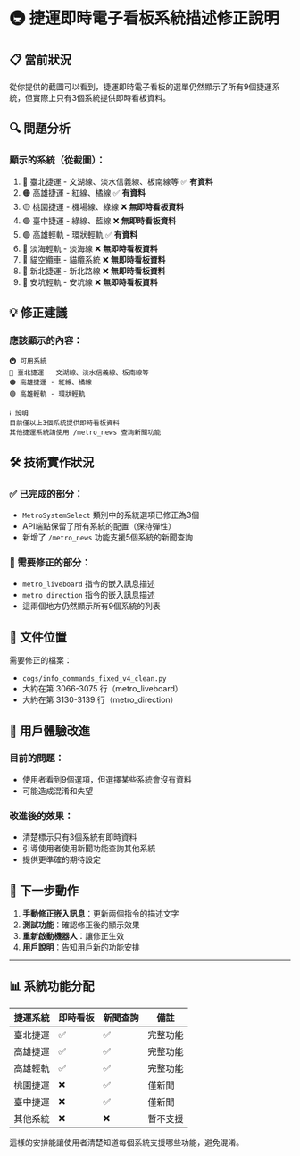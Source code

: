 # 🚇 捷運即時電子看板系統描述修正說明

## 📋 當前狀況

從你提供的截圖可以看到，捷運即時電子看板的選單仍然顯示了所有9個捷運系統，但實際上只有3個系統提供即時看板資料。

## 🔍 問題分析

### 顯示的系統（從截圖）：
1. 🔵 臺北捷運 - 文湖線、淡水信義線、板南線等 ✅ **有資料**
2. 🟠 高雄捷運 - 紅線、橘線 ✅ **有資料**  
3. 🟡 桃園捷運 - 機場線、綠線 ❌ **無即時看板資料**
4. 🟣 臺中捷運 - 綠線、藍線 ❌ **無即時看板資料**
5. 🟢 高雄輕軌 - 環狀輕軌 ✅ **有資料**
6. 💜 淡海輕軌 - 淡海線 ❌ **無即時看板資料**
7. 🚠 貓空纜車 - 貓纜系統 ❌ **無即時看板資料**
8. 🔷 新北捷運 - 新北路線 ❌ **無即時看板資料**
9. 💚 安坑輕軌 - 安坑線 ❌ **無即時看板資料**

## 💡 修正建議

### 應該顯示的內容：
```
🚇 可用系統
🔵 臺北捷運 - 文湖線、淡水信義線、板南線等
🟠 高雄捷運 - 紅線、橘線  
🟢 高雄輕軌 - 環狀輕軌

ℹ️ 說明
目前僅以上3個系統提供即時看板資料
其他捷運系統請使用 /metro_news 查詢新聞功能
```

## 🛠️ 技術實作狀況

### ✅ 已完成的部分：
- `MetroSystemSelect` 類別中的系統選項已修正為3個
- API端點保留了所有系統的配置（保持彈性）
- 新增了 `/metro_news` 功能支援5個系統的新聞查詢

### 🔄 需要修正的部分：
- `metro_liveboard` 指令的嵌入訊息描述
- `metro_direction` 指令的嵌入訊息描述
- 這兩個地方仍然顯示所有9個系統的列表

## 📂 文件位置

需要修正的檔案：
- `cogs/info_commands_fixed_v4_clean.py`
- 大約在第 3066-3075 行（metro_liveboard）
- 大約在第 3130-3139 行（metro_direction）

## 🎯 用戶體驗改進

### 目前的問題：
- 使用者看到9個選項，但選擇某些系統會沒有資料
- 可能造成混淆和失望

### 改進後的效果：
- 清楚標示只有3個系統有即時資料
- 引導使用者使用新聞功能查詢其他系統
- 提供更準確的期待設定

## 📝 下一步動作

1. **手動修正嵌入訊息**：更新兩個指令的描述文字
2. **測試功能**：確認修正後的顯示效果
3. **重新啟動機器人**：讓修正生效
4. **用戶說明**：告知用戶新的功能安排

---

## 📊 系統功能分配

| 捷運系統 | 即時看板 | 新聞查詢 | 備註 |
|---------|---------|---------|------|
| 臺北捷運 | ✅ | ✅ | 完整功能 |
| 高雄捷運 | ✅ | ✅ | 完整功能 |  
| 高雄輕軌 | ✅ | ✅ | 完整功能 |
| 桃園捷運 | ❌ | ✅ | 僅新聞 |
| 臺中捷運 | ❌ | ✅ | 僅新聞 |
| 其他系統 | ❌ | ❌ | 暫不支援 |

這樣的安排能讓使用者清楚知道每個系統支援哪些功能，避免混淆。

